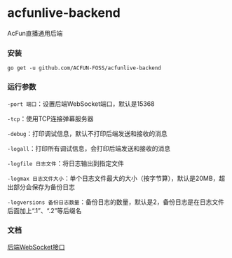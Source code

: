 # acfunlive-backend
AcFun直播通用后端

### 安装
```
go get -u github.com/ACFUN-FOSS/acfunlive-backend
```

### 运行参数
`-port 端口`：设置后端WebSocket端口，默认是15368

`-tcp`：使用TCP连接弹幕服务器

`-debug`：打印调试信息，默认不打印后端发送和接收的消息

`-logall`：打印所有调试信息，会打印后端发送和接收的消息

`-logfile 日志文件`：将日志输出到指定文件

`-logmax 日志文件大小`：单个日志文件最大的大小（按字节算），默认是20MB，超出部分会保存为备份日志

`-logversions 备份日志数量`：备份日志的数量，默认是2，备份日志是在日志文件后面加上“.1”、“.2”等后缀名

### 文档
[后端WebSocket接口](https://github.com/ACFUN-FOSS/acfunlive-backend/blob/main/doc/%E5%90%8E%E7%AB%AFWebSocket%E6%8E%A5%E5%8F%A3.md)
